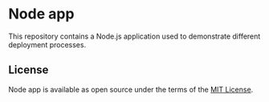# Node app

This repository contains a Node.js application used to demonstrate different deployment processes. 

## License

Node app is available as open source under the terms of the [MIT License](http://opensource.org/licenses/MIT).
